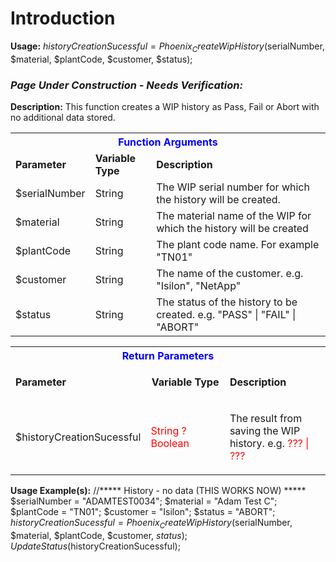# Introduction

**Usage:** 
$historyCreationSucessful = Phoenix_CreateWipHistory($serialNumber, $material, $plantCode, $customer, $status);


### ***Page Under Construction - Needs Verification:***  



**Description:** This function creates a WIP history as Pass, Fail or Abort with no additional data stored.

<table class="confluenceTable"><tbody><tr><th colspan="3" class="confluenceTh"><span style="color: rgb(0,0,255);">Function Arguments</span></th></tr><tr><td class="confluenceTd"><strong>Parameter</strong></td><td class="confluenceTd"><strong style="text-align: center;">Variable Type</strong></td><td class="confluenceTd"><strong>Description</strong></td></tr><tr><td class="confluenceTd">$serialNumber</td><td class="confluenceTd">String</td><td class="confluenceTd">The WIP serial number for which the history will be created.</td></tr><tr><td class="confluenceTd">$material</td><td class="confluenceTd">String</td><td class="confluenceTd">The material name of the WIP for which the history will be created</td></tr><tr><td colspan="1" class="confluenceTd">$plantCode</td><td colspan="1" class="confluenceTd">String</td><td colspan="1" class="confluenceTd">The plant code name. For example "TN01"</td></tr><tr><td colspan="1" class="confluenceTd">$customer</td><td colspan="1" class="confluenceTd"><span>String</span></td><td colspan="1" class="confluenceTd">The name of the customer. e.g. "Isilon", "NetApp"</td></tr><tr><td colspan="1" class="confluenceTd">$status</td><td colspan="1" class="confluenceTd"><span>String</span></td><td colspan="1" class="confluenceTd">The status of the history to be created. e.g. "PASS" | "FAIL" | "ABORT"</td></tr></tbody></table>

<table class="confluenceTable"><tbody><tr><th colspan="3" class="confluenceTh"><span style="color: rgb(0,0,255);">Return Parameters</span></th></tr><tr><td class="confluenceTd"><strong>Parameter</strong></td><td class="confluenceTd"><p style="text-align: center;"><strong>Variable</strong> <strong>Type</strong></p></td><td class="confluenceTd"><strong>Description</strong></td></tr><tr><td class="confluenceTd">$historyCreationSucessful</td><td class="confluenceTd"><span style="color: rgb(255,0,0);">String ? Boolean</span></td><td class="confluenceTd"><p>The result from saving the WIP history. e.g. <span style="color: rgb(255,0,0);">??? | ???</span></p></td></tr></tbody></table>

**Usage Example(s):** 
//\*\*\*\*\* History - no data (THIS WORKS NOW) \*\*\*\*\*
$serialNumber = "ADAMTEST0034";
$material = "Adam Test C";
$plantCode = "TN01";
$customer = "Isilon";
$status = "ABORT";
$historyCreationSucessful = Phoenix_CreateWipHistory($serialNumber, $material, $plantCode, $customer, $status);
UpdateStatus($historyCreationSucessful);
